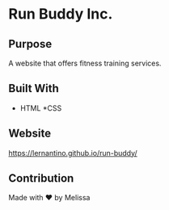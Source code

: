 # Run Buddy Inc.

## Purpose
A website that offers fitness training services.

## Built With
* HTML
*CSS

## Website
https://lernantino.github.io/run-buddy/

## Contribution
Made with ❤️ by Melissa
